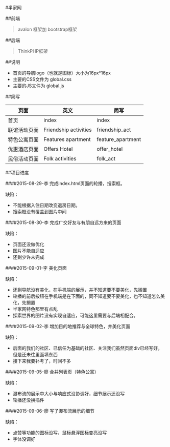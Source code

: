 #半家网

##前端

>avalon 框架加 bootstrap框架

##后端

>ThinkPHP框架

##说明

* 首页的导航logo（也就是图标）大小为16px*16px
* 主要的CSS文件为 global.css
* 主要的JS文件为 global.js 

##简写

|页面         | 英文                  |  简写              |
|--           | --                    |  --                |
|首页         | index                 |  index             |
|联谊活动页面 | Friendship activities |  friendship_act    |
|特色公寓页面 | Features apartment    |  feature_apartment |
|优惠酒店页面 | Offers Hotel          |  offer_hotel       |
|民俗活动页面 | Folk activities       |  folk_act          |

##项目进度

####2015-08-29-李
完成index.html页面的轮播，搜索框。

缺陷：

* 不能根据入住日期改变退房日期。
* 搜索框没有覆盖到图片中间

####2015-08-30-李
完成广交好友与有朋自远方来的页面

缺陷：

* 页面还没做优化
* 图片不能自适应
* 还剩少许未完成

####2015-09-01-李
美化页面

缺陷：

* 还剩导航没有美化，在手机端的展示，并不知道要不要美化，先搁置
* 轮播的前后按钮在手机端是在下面的，同不知道要不要美化，也不知道怎么美化，先搁置
* 半家网特色那里有点乱
* 探索世界的图片没有实现自适应，可能这里需要与后端相配合。

####2015-09-02-李
增加目的地推荐与全球特色，并美化页面

缺陷：

* 后面的我们的社区、已信任为基础的社区、关注我们虽然页面div已经写好，但是还未往里面填东西
* 接下来我要补考了，时间不多

####2015-09-05-廖
合并列表页（特色公寓）


缺陷：

* 瀑布流的展示中大小与响应式没协调好，细节展示还没写
* 轮播还没换插件

####2015-09-06-廖
写了瀑布流展示的细节

缺陷：

* 点赞等功能的图标没写，鼠标悬浮图标变亮没写
* 字体没调好
